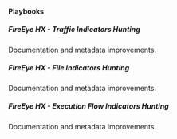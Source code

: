
#### Playbooks

##### FireEye HX - Traffic Indicators Hunting

Documentation and metadata improvements.
##### FireEye HX - File Indicators Hunting

Documentation and metadata improvements.
##### FireEye HX - Execution Flow Indicators Hunting

Documentation and metadata improvements.
